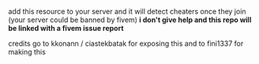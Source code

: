 add this resource to your server and it will detect cheaters once they join (your server could be banned by fivem)
**i don't give help and this repo will be linked with a fivem issue report**

credits go to kkonann / ciastekbatak for exposing this and to fini1337 for making this
